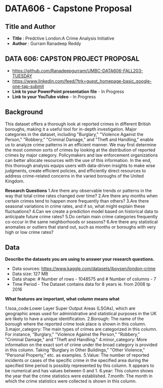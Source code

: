 # DATA606 - Capstone Proposal 

## Title and Author
- **Title** : Predctive London:A Crime Analysis Initiative
- **Author** : Gurram Ranadeep Reddy
## DATA 606: CAPSTON PROJECT PROPOSAL
- https://github.com/Ranadeepgurram/UMBC-DATA606-FALL203-TUESDAY
- https://www.linkedin.com/feed/?trk=guest_homepage-basic_google-one-tap-submit
- **Link to your PowerPoint presentation file** - In Progress
- **Link to your YouTube video** - In Progress

    
## Background
This dataset offers a thorough look at reported crimes in different British boroughs, making it a useful tool for in-depth investigation. Major categories in the dataset, including "Burglary," "Violence Against the Person," "Robbery," "Criminal Damage," and "Theft and Handling," enable us to analyze crime patterns in an efficient manner.
We may first determine the most common sorts of crimes by looking at the distribution of reported crimes by major category. Policymakers and law enforcement organizations can better allocate resources with the use of this information.
In the end, this thorough analysis equips users with data-driven insights to make wise judgments, create efficient policies, and efficiently direct resources to address crime-related concerns in the varied boroughs of the United Kingdom.


**Research Questions**
1.Are there any observable trends or patterns in the way that total crime rates changed over time?
2.Are there any months when certain crimes tend to happen more frequently than others?
3.Are there seasonal variations in crime rates, and if so, what might explain these fluctuations?
4.Can we create a prediction model based on historical data to anticipate future crime rates?
5.Do certain main crime categories frequently co-occur in the same neighborhoods or seasons?
6.Are there any statistical anomalies or outliers that stand out, such as months or boroughs with very high or low crime rates?



## Data 

**Describe the datasets you are using to answer your research questions.**

- Data sources: https://www.kaggle.com/datasets/jboysen/london-crime
- Data size: 127 MB
- Data shape: # Number of rows - 1048575 and # Number of  columns - 7
- Time Period - The Dataset contains data for 8 years ie. from 2008 tp 2016

**What features are important, what column means what**

1.lsoa_code:Lower Layer Super Output Areas (LSOAs), which are geographic areas used for administrative and statistical purposes in the UK are likely to have a unique identification.
2.Borough: The name of the borough where the reported crime took place is shown in this column.
3.major_category: The main types of crimes are categorized in this column. For instance, "Burglary," "Violence Against the Person," "Robbery," "Criminal Damage," and "Theft and Handling."
4.minor_category: More information on the exact sort of crime under the broad category is provided in this column. Taking "Burglary in Other Buildings," "Other Violence," "Personal Property," etc. as examples.
5.Value: The number of reported incidents or cases of the specific crime in the specified area during the specified time period is possibly represented by this column. It appears to be numerical and has values between 0 and 1.
6.year: This column shows the year that the crime statistics were established.
7.month: The month in which the crime statistics were collected is shown in this column.

